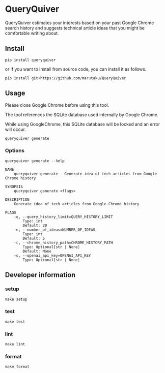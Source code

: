 # QueryQuiver

QueryQuiver estimates your interests based on your past Google Chrome search history and suggests technical article ideas that you might be comfortable writing about.

## Install

```shell
pip install queryquiver
```

or If you want to install from source code, you can install it as follows.

```shell
pip install git+https://github.com/marutaku/QueryQuiver
```

## Usage

Please close Google Chrome before using this tool.

The tool references the SQLite database used internally by Google Chrome.

While using GoogleChrome, this SQLite database will be locked and an error will occur.

```shell
queryquiver generate
```

### Options

```shell
queryquiver generate --help

NAME
    queryquiver generate - Generate idea of tech articles from Google Chrome history

SYNOPSIS
    queryquiver generate <flags>

DESCRIPTION
    Generate idea of tech articles from Google Chrome history

FLAGS
    -q, --query_history_limit=QUERY_HISTORY_LIMIT
        Type: int
        Default: 20
    -n, --number_of_ideas=NUMBER_OF_IDEAS
        Type: int
        Default: 5
    -c, --chrome_history_path=CHROME_HISTORY_PATH
        Type: Optional[str | None]
        Default: None
    -o, --openai_api_key=OPENAI_API_KEY
        Type: Optional[str | None]
```

## Developer information

### setup

```shell
make setup
```

### test

```shell
make test
```

### lint

```shell
make lint
```

### format

```shell
make format
```

